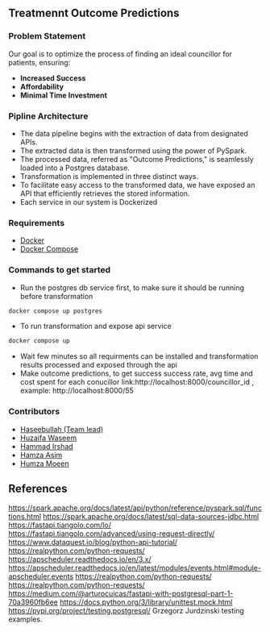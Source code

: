 ## Treatmennt Outcome Predictions

### Problem Statement
Our goal is to optimize the process of finding an ideal councillor for patients, ensuring:
- **Increased Success**
- **Affordability**
- **Minimal Time Investment**

### Pipline Architecture
- The data pipeline begins with the extraction of data from designated APIs.
- The extracted data is then transformed using the power of PySpark.
- The processed data, referred as "Outcome Predictions," is seamlessly loaded into a Postgres database.
- Transformation is implemented in three distinct ways.
- To facilitate easy access to the transformed data, we have exposed an API that efficiently retrieves the stored information.
- Each service in our system is Dockerized


### Requirements
- [Docker](https://www.docker.com/get-started)
- [Docker Compose](https://docs.docker.com/compose/install/)


### Commands to get started
- Run the postgres db service first, to make sure it should be running before transformation
```bash
docker compose up postgres
```
- To run transformation and expose api service
```bash
docker compose up
```
- Wait few minutes so all requirments can be installed and transformation results processed and exposed through the api
- Make outcome predictions, to get success success rate, avg time and cost spent for each conucillor
link:http://localhost:8000/councillor_id , example: http://localhost:8000/55

### Contributors
- [Haseebullah (Team lead)](https://github.com/Haseebullah-Shaikh-official)
- [Huzaifa Waseem](https://github.com/Huzaifawaseem)
- [Hammad Irshad](https://github.com/hammadirshad19)
- [Hamza Asim](https://github.com/hamzaasim3639)
- [Humza Moeen](https://github.com/MHumza1731)



## References
https://spark.apache.org/docs/latest/api/python/reference/pyspark.sql/functions.html
https://spark.apache.org/docs/latest/sql-data-sources-jdbc.html
https://fastapi.tiangolo.com/lo/ https://fastapi.tiangolo.com/advanced/using-request-directly/
https://www.dataquest.io/blog/python-api-tutorial/ https://realpython.com/python-requests/
https://apscheduler.readthedocs.io/en/3.x/
https://apscheduler.readthedocs.io/en/latest/modules/events.html#module-apscheduler.events
https://realpython.com/python-requests/
https://realpython.com/python-requests/
https://medium.com/@arturocuicas/fastapi-with-postgresql-part-1-70a3960fb6ee
https://docs.python.org/3/library/unittest.mock.html
https://pypi.org/project/testing.postgresql/
Grzegorz Jurdzinski testing examples.
